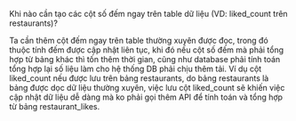 Khi nào cần tạo các cột số đếm ngay trên table dữ liệu (VD: liked_count trên restaurants)?

Ta cần thêm cột đếm ngay trên table thường xuyên được đọc, trong đó thuộc tính đếm được cập nhật liên tục, khi đó nếu cột số đếm mà phải tổng hợp từ bảng khác thì tốn thêm thời gian, cũng như database phải tính toán tổng hợp lại số liệu làm cho hệ thống DB phải chịu thêm tải.
Ví dụ cột liked_count nếu được lưu trên bảng restaurants, do bảng restaurants là bảng được dọc dữ liệu thường xuyên, việc lưu cột liked_count sẽ khiến việc cập nhật dữ liệu dễ dàng mà ko phải gọi thêm API để tính toán và tổng hợp từ bảng restaurant_likes.
